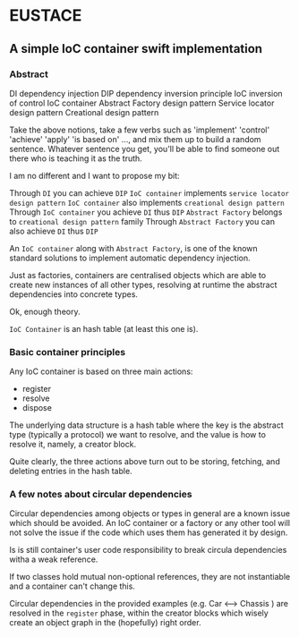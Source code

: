 #  EUSTACE 

## A simple IoC container swift implementation


### Abstract

DI              dependency injection
DIP            dependency inversion principle
IoC             inversion of control
IoC container
Abstract Factory design pattern
Service locator design pattern
Creational design pattern


Take the above notions, take a few verbs such as 'implement' 'control' 'achieve' 'apply' 'is based on' ...,  and mix them up to build a random sentence.
Whatever sentence you get, you'll be able to find someone out there who is teaching it as the truth.

I am no different and I want to propose my bit:

Through `DI` you can achieve `DIP`
`IoC container` implements `service locator design pattern`
`IoC container` also implements `creational design pattern`
Through `IoC container` you achieve `DI`  thus `DIP`
`Abstract Factory`  belongs to `creational design pattern` family 
Through `Abstract Factory` you can also achieve `DI`  thus `DIP` 

An `IoC container` along with `Abstract Factory`, is one of the known standard solutions to implement automatic dependency injection.

Just as factories, containers are centralised objects which are able to create new instances of all other types, resolving at runtime the abstract dependencies into concrete types.

Ok, enough theory.

`IoC Container` is an hash table (at least this one is).

###  Basic container principles

Any IoC container is based on three main actions:

- register
- resolve
- dispose

The underlying data structure is a hash table where the key is the abstract type (typically a protocol) we want to resolve, and the value is how to resolve it, namely, a creator block.

Quite clearly, the three actions above turn out to be storing, fetching, and deleting entries in the hash table.

###  A few notes about circular dependencies

Circular dependencies among objects or types in general are a known issue which should be avoided. An IoC container or a factory or any other tool will not solve the issue if the code which uses them has generated it by design.

Is is still container's user code responsibility to break circula dependencies witha a weak reference.

If two classes hold mutual non-optional references, they are not instantiable and a container can't change this.

Circular dependencies in the provided examples (e.g. Car <--> Chassis ) are resolved in the `register` phase, within the creator blocks which wisely create an object graph in the (hopefully) right order.
